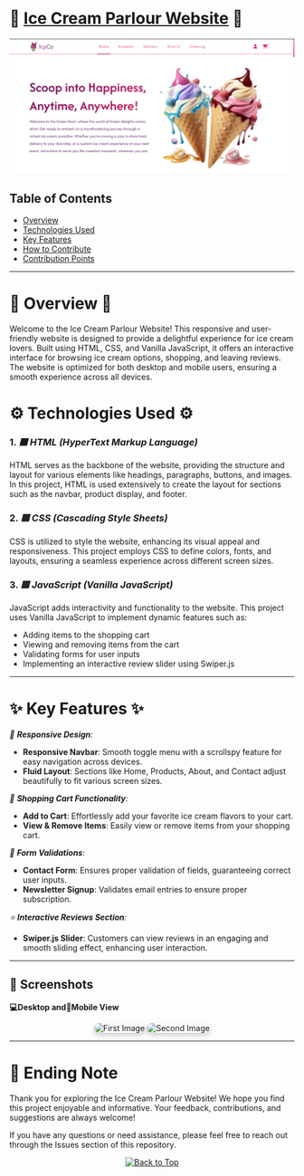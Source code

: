 
# 🍦 [Ice Cream Parlour Website](https://ice-cream-parlour-website-one.vercel.app/) 🍨

 ![Ice Cream Website Screenshot](/images/readme.png)

## Table of Contents
- [Overview](#-overview-)
- [Technologies Used](#-technologies-used-)
- [Key Features](#-key-features-)
- [How to Contribute](#-how-to-contribute-to-this-project-)
- [Contribution Points](#contribution-points)

---

# 🌟 Overview 🌟
Welcome to the Ice Cream Parlour Website! This responsive and user-friendly website is designed to provide a delightful experience for ice cream lovers. Built using HTML, CSS, and Vanilla JavaScript, it offers an interactive interface for browsing ice cream options, shopping, and leaving reviews. The website is optimized for both desktop and mobile users, ensuring a smooth experience across all devices.

# ⚙️ Technologies Used ⚙️
### 1. *🟧 HTML (HyperText Markup Language)*
HTML serves as the backbone of the website, providing the structure and layout for various elements like headings, paragraphs, buttons, and images. In this project, HTML is used extensively to create the layout for sections such as the navbar, product display, and footer.

### 2. *🟦 CSS (Cascading Style Sheets)*
CSS is utilized to style the website, enhancing its visual appeal and responsiveness. This project employs CSS to define colors, fonts, and layouts, ensuring a seamless experience across different screen sizes.

### 3. *🟨 JavaScript (Vanilla JavaScript)*
JavaScript adds interactivity and functionality to the website. This project uses Vanilla JavaScript to implement dynamic features such as:
- Adding items to the shopping cart
- Viewing and removing items from the cart
- Validating forms for user inputs
- Implementing an interactive review slider using Swiper.js

---

# ✨ Key Features ✨
*📱 **Responsive Design**:*
- **Responsive Navbar**: Smooth toggle menu with a scrollspy feature for easy navigation across devices.
- **Fluid Layout**: Sections like Home, Products, About, and Contact adjust beautifully to fit various screen sizes.

*🛒 **Shopping Cart Functionality**:*
- **Add to Cart**: Effortlessly add your favorite ice cream flavors to your cart.
- **View & Remove Items**: Easily view or remove items from your shopping cart.

*📝 **Form Validations**:*
- **Contact Form**: Ensures proper validation of fields, guaranteeing correct user inputs.
- **Newsletter Signup**: Validates email entries to ensure proper subscription.

*⭐ **Interactive Reviews Section**:*
- **Swiper.js Slider**: Customers can view reviews in an engaging and smooth sliding effect, enhancing user interaction.

---

## 📸 Screenshots

**💻Desktop and📱Mobile View**

<div style="text-align: center;">
  <img src="https://github.com/user-attachments/assets/26071a96-00af-4a72-bdff-2d1f57f31d00" alt="First Image" width="50%" style="border-radius: 10px; box-shadow: 0px 4px 10px rgba(0, 0, 0, 0.2);" />
  <img src="https://github.com/user-attachments/assets/341b9e5e-ab35-4ace-94b0-89285cd4ecfd" alt="Second Image" width="20%" style="border-radius: 10px; box-shadow: 0px 4px 10px rgba(0, 0, 0, 0.2);" />
</div>

---
# 📄 Ending Note
Thank you for exploring the Ice Cream Parlour Website! We hope you find this project enjoyable and informative. Your feedback, contributions, and suggestions are always welcome!

If you have any questions or need assistance, please feel free to reach out through the Issues section of this repository.

<div align="center">
    <a href="#top">
        <img src="https://img.shields.io/badge/Back%20to%20Top-000000?style=for-the-badge&logo=github&logoColor=white" alt="Back to Top">
    </a>
</div>
